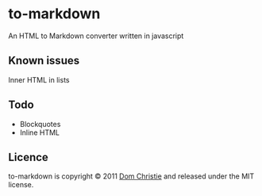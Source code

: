 # to-markdown

An HTML to Markdown converter written in javascript

## Known issues

Inner HTML in lists

## Todo

* Blockquotes
* Inline HTML

## Licence

to-markdown is copyright &copy; 2011 [Dom Christie](http://domchristie.co.uk) and released under the MIT license.